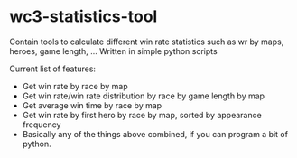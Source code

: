 # wc3-statistics-tool
Contain tools to calculate different win rate statistics such as wr by maps, heroes, game length, ... 
Written in simple python scripts

Current list of features:
- Get win rate by race by map
- Get win rate/win rate distribution by race by game length by map
- Get average win time by race by map
- Get win rate by first hero by race by map, sorted by appearance frequency
- Basically any of the things above combined, if you can program a bit of python.
